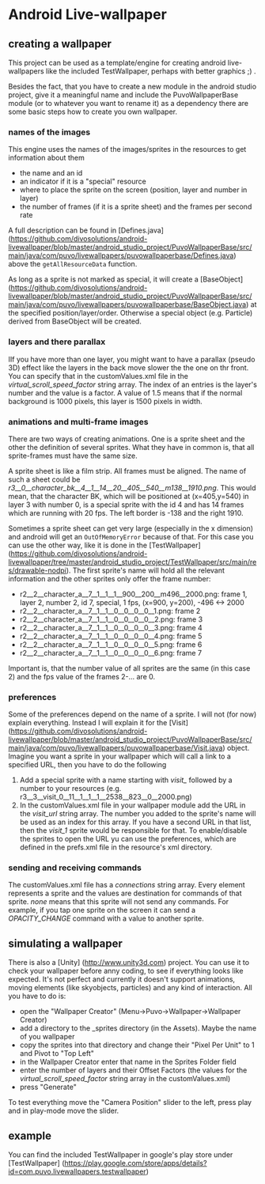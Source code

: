 # Android Live-wallpaper

## creating a wallpaper
This project can be used as a template/engine for creating android live-wallpapers like the included TestWallpaper,
perhaps with better graphics ;) .

Besides the fact, that you have to create a new module in the android studio project, give it a meaningful name and
include the PuvoWallpaperBase module (or to whatever you want to rename it) as a dependency there are some basic steps
how to create you own wallpaper.

### names of the images
This engine uses the names of the images/sprites in the resources to get information about them

* the name and an id
* an indicator if it is a "special" resource
* where to place the sprite on the screen (position, layer and number in layer)
* the number of frames (if it is a sprite sheet) and the frames per second rate

A full description can be found in [Defines.java] (https://github.com/divosolutions/android-livewallpaper/blob/master/android_studio_project/PuvoWallpaperBase/src/main/java/com/puvo/livewallpapers/puvowallpaperbase/Defines.java)
above the `getAllResourceData` function.

As long as a sprite is not marked as special, it will create a
[BaseObject] (https://github.com/divosolutions/android-livewallpaper/blob/master/android_studio_project/PuvoWallpaperBase/src/main/java/com/puvo/livewallpapers/puvowallpaperbase/BaseObject.java)
at the specified position/layer/order. Otherwise a special object (e.g. Particle) derived from BaseObject will be
created.

### layers and there parallax
IIf you have more than one layer, you might want to have a parallax (pseudo 3D) effect like the layers in the back move
slower the the one on thr front. You can specify that in the customValues.xml file in the *virtual_scroll_speed_factor*
string array. The index of an entries is the layer's number and the value is a factor. A value of 1.5 means that if the 
normal background is 1000 pixels, this layer is 1500 pixels in width.

### animations and multi-frame images
There are two ways of creating animations. One is a sprite sheet and the other the definition of several sprites.
What they have in common is, that all sprite-frames must have the same size. 

A sprite sheet is like a film strip. All frames must be aligned. The name of such a sheet could be
*r3__0__character_bk__4__1__14__20__405__540__m138__1910.png*. This would mean, that the character BK, which will be
positioned at (x=405,y=540) in layer 3 with number 0, is a special sprite
with the id 4 and has 14 frames which are running with 20 fps. The left border is -138 and the right 1910.

Sometimes a sprite sheet can get very large (especially in the x dimension) and android will get an `OutOfMemoryError`
because of that. For this case you can use the other way, like it is done in the 
[TestWallpaper] (https://github.com/divosolutions/android-livewallpaper/tree/master/android_studio_project/TestWallpaper/src/main/res/drawable-nodpi).
The first sprite's name will hold all the relevant information and the other sprites only offer the frame number:

* r2__2__character_a__7__1__1__1__900__200__m496__2000.png: frame 1, layer 2, number 2, id 7, special, 1 fps, (x=900, y=200), -496 <-> 2000
* r2__2__character_a__7__1__1__0__0__0__0__1.png: frame 2
* r2__2__character_a__7__1__1__0__0__0__0__2.png: frame 3
* r2__2__character_a__7__1__1__0__0__0__0__3.png: frame 4
* r2__2__character_a__7__1__1__0__0__0__0__4.png: frame 5
* r2__2__character_a__7__1__1__0__0__0__0__5.png: frame 6
* r2__2__character_a__7__1__1__0__0__0__0__6.png: frame 7

Important is, that the number value of all sprites are the same (in this case 2) and the fps value of the frames 2-...
are 0.

### preferences
Some of the preferences depend on the name of a sprite. I will not (for now) explain everything. Instead I will explain
it for the [Visit] (https://github.com/divosolutions/android-livewallpaper/blob/master/android_studio_project/PuvoWallpaperBase/src/main/java/com/puvo/livewallpapers/puvowallpaperbase/Visit.java)
object. Imagine you want a sprite in your wallpaper which will call a link to a specified URL, then you have to do the 
following

1. Add a special sprite with a name starting with *visit_* followed by a number to your resources 
(e.g. r3__3__visit_0__11__1__1__1__2538__823__0__2000.png)
2. In the customValues.xml file in your wallpaper module add the URL in the *visit_url* string array. The number you 
added to the sprite's name will be used as an index for this array. If you have a second URL in that list, then the 
*visit_1* sprite would be responsible for that. To enable/disable the sprites to open the URL yu can use the preferences,
which are defined in the prefs.xml file in the resource's xml directory.

### sending and receiving commands
The customValues.xml file has a *connections* string array. Every element represents a sprite and the values are
destination for commands of that sprite. *none* means that this sprite will not send any commands.
For example, if you tap one sprite on the screen it can send a *OPACITY_CHANGE* command with a value to another sprite.

## simulating a wallpaper
There is also a [Unity] (http://www.unity3d.com) project. You can use it to check your wallpaper before anny coding, to 
see if everything looks like expected. It's not perfect and currently it doesn't support animations, moving elements 
(like skyobjects, particles) and any kind of interaction. All you have to do is:

* open the "Wallpaper Creator" (Menu->Puvo->Wallpaper->Wallpaper Creator)
* add a directory to the \_sprites directory (in the Assets). Maybe the name of you wallpaper
* copy the sprites into that directory and change their "Pixel Per Unit" to 1 and Pivot to "Top Left"
* in the Wallpaper Creator enter that name in the Sprites Folder field
* enter the number of layers and their Offset Factors (the values for the *virtual_scroll_speed_factor* string array in 
the customValues.xml)
* press "Generate"

To test everything move the "Camera Position" slider to the left, press play and in play-mode move the slider.

## example
You can find the included TestWallpaper in google's play store under
[TestWallpaper] (https://play.google.com/store/apps/details?id=com.puvo.livewallpapers.testwallpaper)
